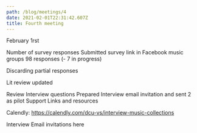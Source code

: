 ```yaml
---
path: /blog/meetings/4
date: 2021-02-01T22:31:42.607Z
title: Fourth meeting
---
```


February 1rst


Number of survey responses
Submitted survey link in Facebook music groups
98 responses (- 7 in progress)

Discarding partial responses

Lit review updated

Review Interview questions
Prepared Interview email invitation and sent 2 as pilot
Support Links and resources

Calendly: https://calendly.com/dcu-vs/interview-music-collections


Interview Email invitations here
